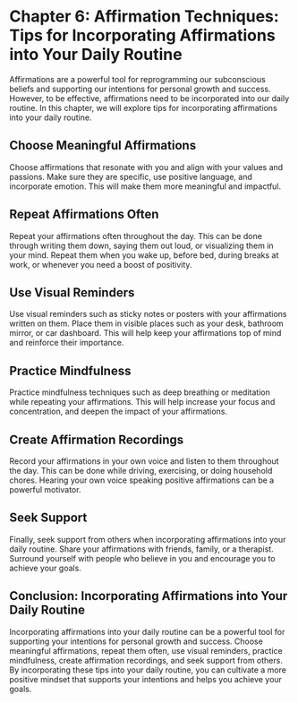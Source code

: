 Chapter 6: Affirmation Techniques: Tips for Incorporating Affirmations into Your Daily Routine
==============================================================================================

Affirmations are a powerful tool for reprogramming our subconscious beliefs and supporting our intentions for personal growth and success. However, to be effective, affirmations need to be incorporated into our daily routine. In this chapter, we will explore tips for incorporating affirmations into your daily routine.

Choose Meaningful Affirmations
------------------------------

Choose affirmations that resonate with you and align with your values and passions. Make sure they are specific, use positive language, and incorporate emotion. This will make them more meaningful and impactful.

Repeat Affirmations Often
-------------------------

Repeat your affirmations often throughout the day. This can be done through writing them down, saying them out loud, or visualizing them in your mind. Repeat them when you wake up, before bed, during breaks at work, or whenever you need a boost of positivity.

Use Visual Reminders
--------------------

Use visual reminders such as sticky notes or posters with your affirmations written on them. Place them in visible places such as your desk, bathroom mirror, or car dashboard. This will help keep your affirmations top of mind and reinforce their importance.

Practice Mindfulness
--------------------

Practice mindfulness techniques such as deep breathing or meditation while repeating your affirmations. This will help increase your focus and concentration, and deepen the impact of your affirmations.

Create Affirmation Recordings
-----------------------------

Record your affirmations in your own voice and listen to them throughout the day. This can be done while driving, exercising, or doing household chores. Hearing your own voice speaking positive affirmations can be a powerful motivator.

Seek Support
------------

Finally, seek support from others when incorporating affirmations into your daily routine. Share your affirmations with friends, family, or a therapist. Surround yourself with people who believe in you and encourage you to achieve your goals.

Conclusion: Incorporating Affirmations into Your Daily Routine
--------------------------------------------------------------

Incorporating affirmations into your daily routine can be a powerful tool for supporting your intentions for personal growth and success. Choose meaningful affirmations, repeat them often, use visual reminders, practice mindfulness, create affirmation recordings, and seek support from others. By incorporating these tips into your daily routine, you can cultivate a more positive mindset that supports your intentions and helps you achieve your goals.
